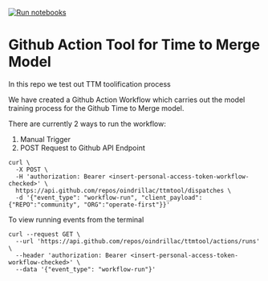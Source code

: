 [![Run notebooks](https://github.com/oindrillac/ttmtool/actions/workflows/nbconvert.yaml/badge.svg)](https://github.com/oindrillac/ttmtool/actions/workflows/nbconvert.yaml)

# Github Action Tool for Time to Merge Model

In this repo we test out TTM toolification process

We have created a Github Action Workflow which carries out the model training process for the Github Time to Merge model.

There are currently 2 ways to run the workflow:

1. Manual Trigger
2. POST Request to Github API Endpoint

```
curl \
  -X POST \
  -H 'authorization: Bearer <insert-personal-access-token-workflow-checked>' \
  https://api.github.com/repos/oindrillac/ttmtool/dispatches \
  -d '{"event_type": "workflow-run", "client_payload":{"REPO":"community", "ORG":"operate-first"}}' 
```


To view running events from the terminal

```
curl --request GET \ 
  --url 'https://api.github.com/repos/oindrillac/ttmtool/actions/runs' \
  --header 'authorization: Bearer <insert-personal-access-token-workflow-checked>' \
  --data '{"event_type": "workflow-run"}'
```
